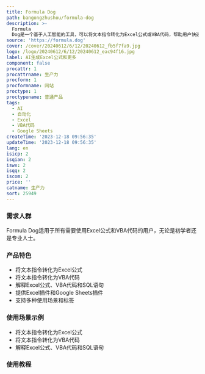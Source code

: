 ```yaml
---
title: Formula Dog
path: bangongzhushou/formula-dog
description: >-
  Formula
  Dog是一个基于人工智能的工具，可以将文本指令转化为Excel公式或VBA代码，帮助用户快速生成复杂的Excel计算公式。它可以将你的思考转化为准确的Excel公式和VBA代码，帮助你节省时间和精力。
source: 'https://formula.dog'
cover: /cover/20240612/6/12/20240612_fb5f7fa9.jpg
logo: /logo/20240612/6/12/20240612_eac94f16.jpg
label: AI生成Excel公式和更多
component: false
procattr: 1
procattrname: 生产力
procform: 1
procformname: 网站
proctype: 1
proctypename: 普通产品
tags:
  - AI
  - 自动化
  - Excel
  - VBA代码
  - Google Sheets
createTime: '2023-12-18 09:56:35'
updateTime: '2023-12-18 09:56:35'
lang: en
isicp: 2
isqian: 2
iswx: 2
isqq: 2
iscom: 2
price: ''
catname: 生产力
sort: 25949
---
```




### 需求人群
Formula Dog适用于所有需要使用Excel公式和VBA代码的用户，无论是初学者还是专业人士。

### 产品特色
- 将文本指令转化为Excel公式
- 将文本指令转化为VBA代码
- 解释Excel公式、VBA代码和SQL语句
- 提供Excel插件和Google Sheets插件
- 支持多种使用场景和标签

### 使用场景示例
- 将文本指令转化为Excel公式
- 将文本指令转化为VBA代码
- 解释Excel公式、VBA代码和SQL语句

### 使用教程


  
